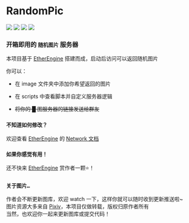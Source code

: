 # RandomPic
[![](https://img.shields.io/github/stars/VoidmatrixHeathcliff/RandomPic.svg?style=flat&labelColor=e49e61)](https://github.com/VoidmatrixHeathcliff/RandomPic/stargazers)
[![](https://img.shields.io/github/forks/VoidmatrixHeathcliff/RandomPic.svg?style=flat&labelColor=e49e61)](https://github.com/VoidmatrixHeathcliff/RandomPic/network/members)
[![](https://img.shields.io/github/license/VoidmatrixHeathcliff/RandomPic.svg?style=flat&label=license&message=notspecified&labelColor=3f48cc)](https://github.com/VoidmatrixHeathcliff/RandomPic/blob/main/LICENSE)
[![](https://img.shields.io/github/contributors/VoidmatrixHeathcliff/RandomPic)](https://github.com/VoidmatrixHeathcliff/RandomPic/graphs/contributors)

### 开箱即用的 `随机图片` 服务器

本项目基于 [EtherEngine](https://github.com/VoidmatrixHeathcliff/EtherEngine) 搭建而成，启动后访问可以返回随机图片

你可以：

+ 在 image 文件夹中添加你希望返回的图片

+ 在 scripts 中查看脚本并自定义服务器逻辑

+ ~~将你的 █ 图服务器的链接发送给群友~~

### `不知道如何修改？`

欢迎查看 [EtherEngine](https://github.com/VoidmatrixHeathcliff/EtherEngine) 的 [Network 文档](https://github.com/VoidmatrixHeathcliff/EtherEngine/blob/main/docs/Network/index.md)

### `如果你感觉有用！`

还不快来 [EtherEngine](https://github.com/VoidmatrixHeathcliff/EtherEngine) 赏作者一颗⭐！

### `关于图片…`

作者会不断更新图库，欢迎 watch 一下，这样你就可以随时收到更新推送啦~   
图片资源大多来自 [Pixiv](www.pixiv.net)，本项目仅做转载，版权归原作者所有   
当然，也欢迎你一起来更新图库或提交代码！
